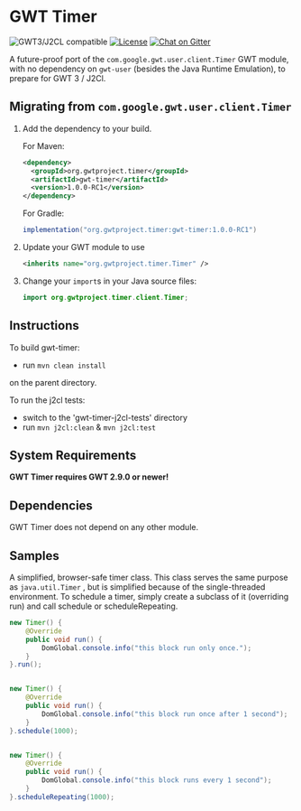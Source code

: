 # GWT Timer

![GWT3/J2CL compatible](https://img.shields.io/badge/GWT3/J2CL-compatible-brightgreen.svg)  [![License](https://img.shields.io/:license-apache-blue.svg)](http://www.apache.org/licenses/LICENSE-2.0.html) [![Chat on Gitter](https://badges.gitter.im/hal/elemento.svg)](https://gitter.im/hal/elemento)

A future-proof port of the `com.google.gwt.user.client.Timer` GWT module, with no dependency on `gwt-user` (besides the Java Runtime Emulation), to prepare for GWT 3 / J2Cl.

##  Migrating from `com.google.gwt.user.client.Timer`

1. Add the dependency to your build.

   For Maven:

   ```xml
   <dependency>
     <groupId>org.gwtproject.timer</groupId>
     <artifactId>gwt-timer</artifactId>
     <version>1.0.0-RC1</version>
   </dependency>
   ```

   For Gradle:

   ```gradle
   implementation("org.gwtproject.timer:gwt-timer:1.0.0-RC1")
   ```

2. Update your GWT module to use

   ```xml
   <inherits name="org.gwtproject.timer.Timer" />
   ```

3. Change your `import`s in your Java source files:

   ```java
   import org.gwtproject.timer.client.Timer;
   ```

## Instructions

To build gwt-timer:

* run `mvn clean install`

on the parent directory.

To run the j2cl tests:

* switch to the 'gwt-timer-j2cl-tests' directory
* run `mvn j2cl:clean` & `mvn j2cl:test`


## System Requirements

**GWT Timer requires GWT 2.9.0 or newer!**


## Dependencies

GWT Timer does not depend on any other module.

## Samples
A simplified, browser-safe timer class. This class serves the same purpose as `java.util.Timer` ,  but is simplified because of the single-threaded environment. To schedule a timer, simply create a subclass of it (overriding run) and call schedule or scheduleRepeating.

```java
new Timer() {
    @Override
    public void run() {
        DomGlobal.console.info("this block run only once.");
    }
}.run();


new Timer() {
    @Override
    public void run() {
        DomGlobal.console.info("this block run once after 1 second");
    }
}.schedule(1000);


new Timer() {
    @Override
    public void run() {
        DomGlobal.console.info("this block runs every 1 second");
    }
}.scheduleRepeating(1000);

```


